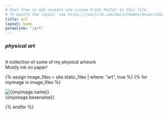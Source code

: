 ```yaml
---
# Feel free to add content and custom Front Matter to this file.
# To modify the layout, see https://jekyllrb.com/docs/themes/#overriding-theme-defaults
title: art
layout: home
permalink: "/art"
---
```





### *physical art*



<div><br></div>
A collection of some of my physical artwork<br>
Mostly ink on paper!

<div class="gallery-grid">
  
  

{% assign image_files = site.static_files | where: "art", true %}
{% for myimage in image_files %}
  
<div class="photo">
    <div class="img ">
      <img class="imgREAL " src="{{ myimage.path }}" alt="{{myimage.name}}"/>
    </div>
	<div class="imgText imgOneline">
	  {{myimage.basename}}<br />
	</div>
</div>
  
{% endfor %}



